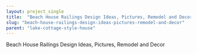 ```yaml
---
layout: project_single
title:  "Beach House Railings Design Ideas, Pictures, Remodel and Decor"
slug: "beach-house-railings-design-ideas-pictures-remodel-and-decor"
parent: "lake-cottage-style-house"
---
```

Beach House Railings Design Ideas, Pictures, Remodel and Decor